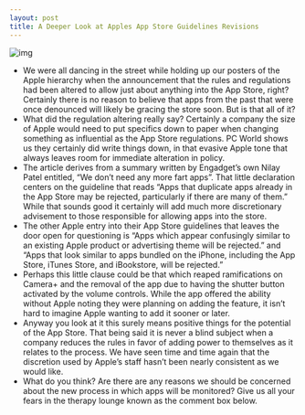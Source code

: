 ```yaml
---
layout: post
title: A Deeper Look at Apples App Store Guidelines Revisions
---
```

![img](http://media.idownloadblog.com/wp-content/uploads/2010/09/app-store-policy1.jpg)
* We were all dancing in the street while holding up our posters of the Apple hierarchy when the announcement that the rules and regulations had been altered to allow just about anything into the App Store, right? Certainly there is no reason to believe that apps from the past that were once denounced will likely be gracing the store soon. But is that all of it?
* What did the regulation altering really say? Certainly a company the size of Apple would need to put specifics down to paper when changing something as influential as the App Store regulations. PC World shows us they certainly did write things down, in that evasive Apple tone that always leaves room for immediate alteration in policy.
* The article derives from a summary written by Engadget’s own Nilay Patel entitled, “We don’t need any more fart apps”. That little declaration centers on the guideline that reads “Apps that duplicate apps already in the App Store may be rejected, particularly if there are many of them.” While that sounds good it certainly will add much more discretionary advisement to those responsible for allowing apps into the store.
* The other Apple entry into their App Store guidelines that leaves the door open for questioning is “Apps which appear confusingly similar to an existing Apple product or advertising theme will be rejected.” and “Apps that look similar to apps bundled on the iPhone, including the App Store, iTunes Store, and iBookstore, will be rejected.”
* Perhaps this little clause could be that which reaped ramifications on Camera+ and the removal of the app due to having the shutter button activated by the volume controls. While the app offered the ability without Apple noting they were planning on adding the feature, it isn’t hard to imagine Apple wanting to add it sooner or later.
* Anyway you look at it this surely means positive things for the potential of the App Store. That being said it is never a blind subject when a company reduces the rules in favor of adding power to themselves as it relates to the process. We have seen time and time again that the discretion used by Apple’s staff hasn’t been nearly consistent as we would like.
* What do you think? Are there are any reasons we should be concerned about the new process in which apps will be monitored? Give us all your fears in the therapy lounge known as the comment box below.

